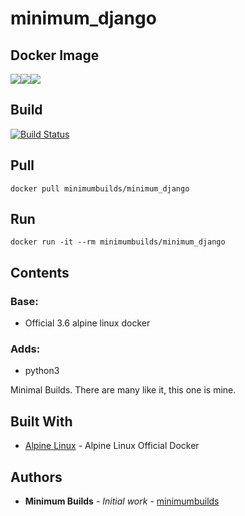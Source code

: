 # minimum_django

## Docker Image

[![](https://images.microbadger.com/badges/version/minimumbuilds/minimum_django:v0.1.5.svg)](https://microbadger.com/images/minimumbuilds/minimum_django:v0.1.5 "Get your own version badge on microbadger.com")[![](https://images.microbadger.com/badges/image/minimumbuilds/minimum_django:v0.1.5.svg)](https://microbadger.com/images/minimumbuilds/minimum_django:v0.1.5 "Get your own image badge on microbadger.com")[![](https://images.microbadger.com/badges/commit/minimumbuilds/minimum_django:v0.1.5.svg)](https://microbadger.com/images/minimumbuilds/minimum_django:v0.1.5 "Get your own commit badge on microbadger.com") 

## Build
[![Build Status](https://travis-ci.org/minimumbuilds/minimum_django.svg?branch=v0.1.5)](https://travis-ci.org/minimumbuilds/minimum_django)

## Pull
	docker pull minimumbuilds/minimum_django

## Run
	docker run -it --rm minimumbuilds/minimum_django

## Contents

### Base:
- Official 3.6 alpine linux docker

### Adds:
- python3

Minimal Builds. There are many like it, this one is mine.

## Built With

* [Alpine Linux](https://hub.docker.com/_/alpine/) - Alpine Linux Official Docker

## Authors

* **Minimum Builds** - *Initial work* - [minimumbuilds](https://github.com/minimumbuilds)
